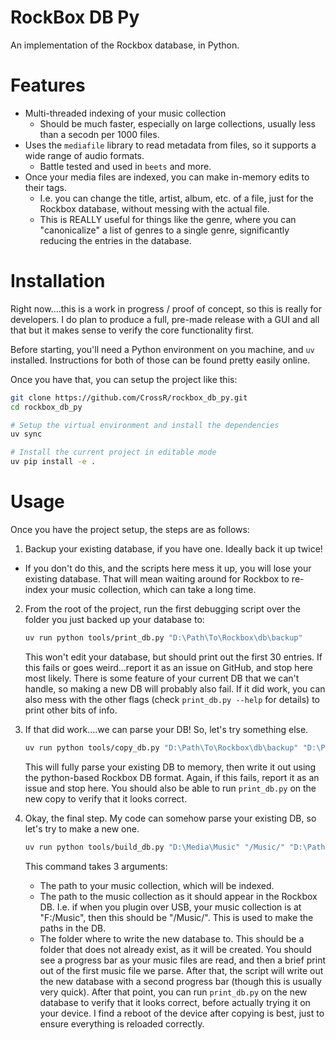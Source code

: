 # RockBox DB Py

An implementation of the Rockbox database, in Python.

# Features

 - Multi-threaded indexing of your music collection
   - Should be much faster, especially on large collections, usually less than a
   secodn per 1000 files.
 - Uses the `mediafile` library to read metadata from files, so it supports
   a wide range of audio formats.
    - Battle tested and used in `beets` and more.
 - Once your media files are indexed, you can make in-memory edits to their tags.
    - I.e. you can change the title, artist, album, etc. of a file, just for
        the Rockbox database, without messing with the actual file.
    - This is REALLY useful for things like the genre, where you can "canonicalize"
        a list of genres to a single genre, significantly reducing the entries
        in the database.

# Installation

Right now....this is a work in progress / proof of concept, so this is really for
developers. I do plan to produce a full, pre-made release with a GUI and all that
but it makes sense to verify the core functionality first.

Before starting, you'll need a Python environment on you machine, and `uv` installed.
Instructions for both of those can be found pretty easily online.

Once you have that, you can setup the project like this:

```bash
git clone https://github.com/CrossR/rockbox_db_py.git
cd rockbox_db_py

# Setup the virtual environment and install the dependencies
uv sync

# Install the current project in editable mode
uv pip install -e .
```

# Usage

Once you have the project setup, the steps are as follows:

1. Backup your existing database, if you have one. Ideally back it up twice!
  - If you don't do this, and the scripts here mess it up, you will lose
    your existing database. That will mean waiting around for Rockbox to
    re-index your music collection, which can take a long time.

2. From the root of the project, run the first debugging script over the
   folder you just backed up your database to:
    ```bash
    uv run python tools/print_db.py "D:\Path\To\Rockbox\db\backup"
    ```
    This won't edit your database, but should print out the first 30 entries.
    If this fails or goes weird...report it as an issue on GitHub, and stop here
    most likely. There is some feature of your current DB that we can't handle,
    so making a new DB will probably also fail. If it did work, you can also
    mess with the other flags (check `print_db.py --help` for details) to print
    other bits of info.

3. If that did work....we can parse your DB! So, let's try something else.
   ```bash
   uv run python tools/copy_db.py "D:\Path\To\Rockbox\db\backup" "D:\Path\To\Rockbox\db\copy"
   ```
   This will fully parse your existing DB to memory, then write it out using the
   python-based Rockbox DB format. Again, if this fails, report it as an issue
   and stop here. You should also be able to run `print_db.py` on the new copy
   to verify that it looks correct.

4. Okay, the final step. My code can somehow parse your existing DB, so
   let's try to make a new one.
   ```bash
   uv run python tools/build_db.py "D:\Media\Music" "/Music/" "D:\Path\To\Rockbox\db\new_db"
   ```
   This command takes 3 arguments:
    - The path to your music collection, which will be indexed.
    - The path to the music collection as it should appear in the Rockbox DB.
      I.e. if when you plugin over USB, your music collection is at "F:/Music",
      then this should be "/Music/". This is used to make the paths in the DB.
    - The folder where to write the new database to. This should be a folder
      that does not already exist, as it will be created.
    You should see a progress bar as your music files are read, and then a brief
    print out of the first music file we parse. After that, the script will
    write out the new database with a second progress bar (though this is
    usually very quick). After that point, you can run `print_db.py` on the new
    database to verify that it looks correct, before actually trying it on your
    device.  I find a reboot of the device after copying is best, just to ensure
    everything is reloaded correctly.
